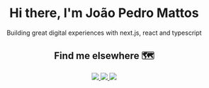 
<div align="center">
   <h1>  Hi there, I'm João Pedro Mattos </h1>
</div>
<div align="center">
 
   <p>Building great digital experiences with next.js, react and typescript</p>
</div>

<div align="center">
   <h2>  Find me elsewhere 🗺️ </h2>
</div>

<div align="center"> 
   <a href = "mailto:jpmrc49@gmail.com" target="_blank">
    <img src="https://img.shields.io/badge/-Gmail-%23333?style=for-the-badge&logo=gmail&logoColor=white">
  </a>
  <a href="https://www.linkedin.com/in/jo%C3%A3o-pedro-mattos-rodrigues-camargo-23b52a25b/" target="_blank">
    <img src="https://img.shields.io/badge/-LinkedIn-%230077B5?style=for-the-badge&logo=linkedin&logoColor=white">
  </a> 
   <a href = "https://jotapemattos-portfolio.vercel.app" target="_blank">
    <img src="https://img.shields.io/badge/-Website-ffffff?style=for-the-badge&logo=circle&logoColor=black">
</a>
</div>


